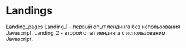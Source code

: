 # Landings
Landing_pages
Landing_1 - первый опыт лендинга без использования Javascript.
Landing_2 - второй опыт лендинга с использованим Javascript.

